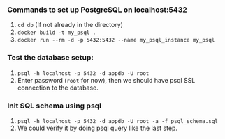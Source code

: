 ### Commands to set up PostgreSQL on localhost:5432
1. `cd db` (If not already in the directory)
1. `docker build -t my_psql .`
1. `docker run --rm -d -p 5432:5432 --name my_psql_instance my_psql`

### Test the database setup:
1. `psql -h localhost -p 5432 -d appdb -U root`
1. Enter password (`root` for now), then we should have psql SSL connection to the database.

### Init SQL schema using psql
1. `psql -h localhost -p 5432 -d appdb -U root -a -f psql_schema.sql`
1. We could verify it by doing psql query like the last step.
